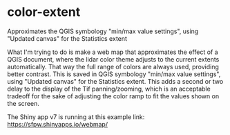 # color-extent
Approximates the QGIS symbology "min/max value settings", using "Updated canvas" for the Statistics extent

What I'm trying to do is make a web map that approximates the effect of a QGIS document, where the lidar color theme adjusts to the current extents automatically.  That way the full range of colors are always used, providing better contrast. This is saved in QGIS symbology "min/max value settings", using "Updated canvas" for the Statistics extent.  This adds a second or two delay to the display of the Tif panning/zooming, which is an acceptable tradeoff for the sake of adjusting the color ramp to fit the values shown on the screen.

The Shiny app v7 is running at this example link:
https://sfpw.shinyapps.io/webmap/

